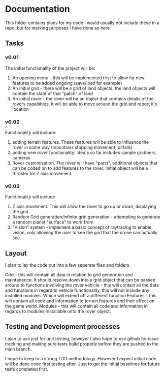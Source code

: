 # Documentation

This folder contains plans for my code
I would usually not include these in a repo, but for marking purposes I have done so here.

## Tasks

### v0.01

The initial functionality of the project will be:

1. An opening menu - this will be implemented first to allow for new features to be added ongoing (save/load for example)
2. An initial grid - there will be a grid of land objects, the land objects will contain the state of that "patch" of land
3. An initial rover - the rover will be an object that contains details of the rovers capabilties, it will be able to move around the grid and report it's location

### v0.02

Functionality will include:

1. adding terrain features. These features will be able to influence the rover in some way (mountains stopping movement, pitfalls)
2. adding new rover functionality. Idea's so far includes sample grabbers, cameras
3. Rover customisation. The rover will have "parts", additional objects that can be coded on to add features to the rover. Initial object will be a thruster for Z axis movement

### v0.03

Functionality will include

1. Z axis movement. This will allow the rover to go up or down, displaying the grid.
2. Random Grid generation/infinite grid generation - attempting to generate a random planet "surface" to work from.
3. "Vision" system - implement a basic concept of raytracing to enable vision, only allowing the user to see the grid that the drone can actually see.

## Layout

I plan to lay the code out into a few seperate files and folders

Grid - this will contain all data in relation to grid generation and maintanence. It should resolve down into a grid object that can be passed around to functions involving the rover
vehicle - this will contain all the data and functions in regard to vehicle functionality, this will not include any installed modules. Which will extend off a different function
Features - this will contain all code and information to terrain features and their effect on the game world.
Modules - this will contain all code and information in regards to modules installable onto the rover object.

## Testing and Development processes

I plan to use jest for unit testing, however I also hope to use github for issue tracking and making sure tests build properly before they are pushed to the main branch.

I hope to keep to a strong TDD methodology. However I expect initial code will be done code first testing after. Just to get the initial baselines for future tests completed first.
